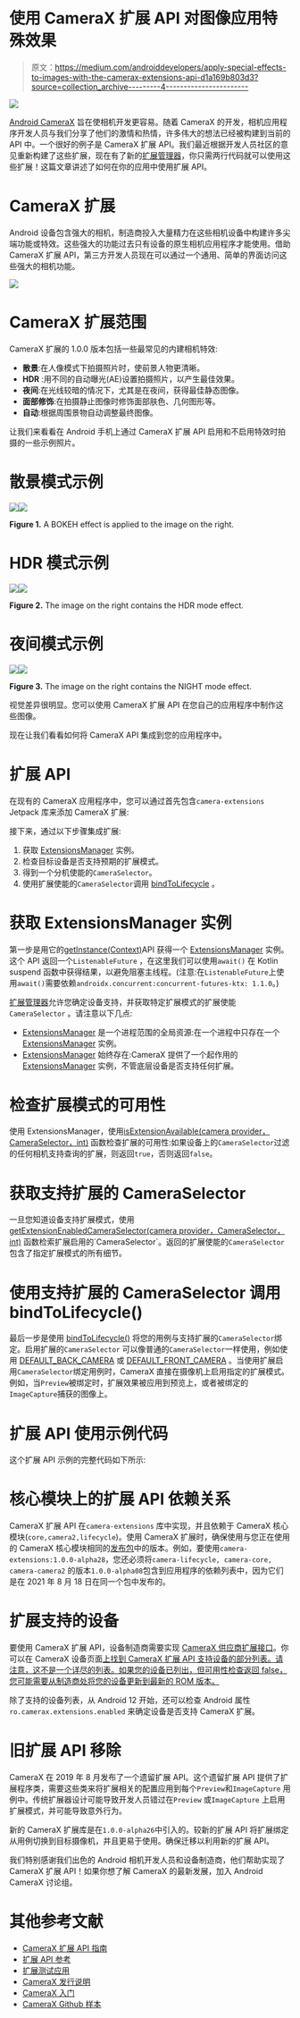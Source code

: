 # 使用 CameraX 扩展 API 对图像应用特殊效果

> 原文：<https://medium.com/androiddevelopers/apply-special-effects-to-images-with-the-camerax-extensions-api-d1a169b803d3?source=collection_archive---------4----------------------->

![](img/acf44d3a263e482e8b8f38a6d69bbedb.png)

[Android CameraX](https://android-developers.googleblog.com/2019/05/whats-new-with-android-jetpack.html) 旨在使相机开发更容易。随着 CameraX 的开发，相机应用程序开发人员与我们分享了他们的激情和热情，许多伟大的想法已经被构建到当前的 API 中。一个很好的例子是 CameraX 扩展 API。我们最近根据开发人员社区的意见重新构建了这些扩展，现在有了新的[扩展管理器](https://developer.android.com/reference/androidx/camera/extensions/ExtensionsManager)，你只需两行代码就可以使用这些扩展！这篇文章讲述了如何在你的应用中使用扩展 API。

# CameraX 扩展

Android 设备包含强大的相机，制造商投入大量精力在这些相机设备中构建许多尖端功能或特效。这些强大的功能过去只有设备的原生相机应用程序才能使用。借助 CameraX 扩展 API，第三方开发人员现在可以通过一个通用、简单的界面访问这些强大的相机功能。

![](img/eb9dd92a669b0718e9c1c87753895a51.png)

# CameraX 扩展范围

CameraX 扩展的 1.0.0 版本包括一些最常见的内建相机特效:

*   **散景**:在人像模式下拍摄照片时，使前景人物更清晰。
*   **HDR** :用不同的自动曝光(AE)设置拍摄照片，以产生最佳效果。
*   **夜间**:在光线较暗的情况下，尤其是在夜间，获得最佳静态图像。
*   **面部修饰**:在拍摄静止图像时修饰面部肤色、几何图形等。
*   **自动**:根据周围景物自动调整最终图像。

让我们来看看在 Android 手机上通过 CameraX 扩展 API 启用和不启用特效时拍摄的一些示例照片。

# 散景模式示例

![](img/8a19e72370c51d73917f8ee1716cb81e.png)![](img/843768f78d957e4ac06684cd2dfc57d1.png)

**Figure 1.** A BOKEH effect is applied to the image on the right.

# HDR 模式示例

![](img/ee242b43fa1e6ebfe4999d23a7e7b9f3.png)![](img/2147ebcd974c7395139418fd540fcdb1.png)

**Figure 2.** The image on the right contains the HDR mode effect.

# 夜间模式示例

![](img/55ef3e339bcdacea9794d468aed9dd8a.png)![](img/e611aa1ea8df1a511f16aa673a331cc6.png)

**Figure 3.** The image on the right contains the NIGHT mode effect.

视觉差异很明显。您可以使用 CameraX 扩展 API 在您自己的应用程序中制作这些图像。

现在让我们看看如何将 CameraX API 集成到您的应用程序中。

# 扩展 API

在现有的 CameraX 应用程序中，您可以通过首先包含`camera-extensions` Jetpack 库来添加 CameraX 扩展:

接下来，通过以下步骤集成扩展:

1.  获取 [ExtensionsManager](https://developer.android.com/reference/androidx/camera/extensions/ExtensionsManager) 实例。
2.  检查目标设备是否支持预期的扩展模式。
3.  得到一个分机使能的`CameraSelector`。
4.  使用扩展使能的`CameraSelector`调用 [bindToLifecycle](https://developer.android.com/reference/androidx/camera/lifecycle/ProcessCameraProvider#bindToLifecycle(androidx.lifecycle.LifecycleOwner,%20androidx.camera.core.CameraSelector,%20androidx.camera.core.UseCase...)) 。

# 获取 ExtensionsManager 实例

第一步是用它的[getInstance(Context)](https://developer.android.com/reference/androidx/camera/extensions/ExtensionsManager#getInstance(android.content.Context))API 获得一个 [ExtensionsManager](https://developer.android.com/reference/androidx/camera/extensions/ExtensionsManager) 实例。这个 API 返回一个`ListenableFuture` ，在这里我们可以使用`await()` 在 Kotlin suspend 函数中获得结果，以避免阻塞主线程。(注意:在`ListenableFuture`上使用`await()`需要依赖`androidx.concurrent:concurrent-futures-ktx: 1.1.0`。)

[扩展管理器](https://developer.android.com/reference/androidx/camera/extensions/ExtensionsManager)允许您确定设备支持，并获取特定扩展模式的扩展使能`CameraSelector` 。请注意以下几点:

*   [ExtensionsManager](https://developer.android.com/reference/androidx/camera/extensions/ExtensionsManager) 是一个进程范围的全局资源:在一个进程中只存在一个 [ExtensionsManager](https://developer.android.com/reference/androidx/camera/extensions/ExtensionsManager) 实例。
*   [ExtensionsManager](https://developer.android.com/reference/androidx/camera/extensions/ExtensionsManager) 始终存在:CameraX 提供了一个起作用的 [ExtensionsManager](https://developer.android.com/reference/androidx/camera/extensions/ExtensionsManager) 实例，不管底层设备是否支持任何扩展。

# 检查扩展模式的可用性

使用 ExtensionsManager，使用[isExtensionAvailable(camera provider，CameraSelector，int)](https://developer.android.com/reference/androidx/camera/extensions/ExtensionsManager#isExtensionAvailable(androidx.camera.core.CameraProvider,%20androidx.camera.core.CameraSelector,%20int)) 函数检查扩展的可用性:如果设备上的`CameraSelector`过滤的任何相机支持查询的扩展，则返回`true`，否则返回`false`。

# 获取支持扩展的 CameraSelector

一旦您知道设备支持扩展模式，使用[getExtensionEnabledCameraSelector(camera provider，CameraSelector，int)](https://developer.android.com/reference/androidx/camera/extensions/ExtensionsManager#getExtensionEnabledCameraSelector(androidx.camera.core.CameraProvider,%20androidx.camera.core.CameraSelector,%20int)) 函数检索扩展启用的`CameraSelector`。返回的扩展使能的`CameraSelector`包含了指定扩展模式的所有细节。

# 使用支持扩展的 CameraSelector 调用 bindToLifecycle()

最后一步是使用 [bindToLifecycle()](https://developer.android.com/reference/androidx/camera/lifecycle/ProcessCameraProvider#bindToLifecycle(androidx.lifecycle.LifecycleOwner,%20androidx.camera.core.CameraSelector,%20androidx.camera.core.UseCase...)) 将您的用例与支持扩展的`CameraSelector`绑定。启用扩展的`CameraSelector` 可以像普通的`CameraSelector`一样使用，例如使用 [DEFAULT_BACK_CAMERA](https://developer.android.com/reference/androidx/camera/core/CameraSelector#DEFAULT_BACK_CAMERA) 或 [DEFAULT_FRONT_CAMERA](https://developer.android.com/reference/androidx/camera/core/CameraSelector#DEFAULT_FRONT_CAMERA) 。当使用扩展启用`CameraSelector`绑定用例时，CameraX 直接在摄像机上启用指定的扩展模式。例如，当`Preview`被绑定时，扩展效果被应用到预览上，或者被绑定的`ImageCapture`捕获的图像上。

# 扩展 API 使用示例代码

这个扩展 API 示例的完整代码如下所示:

# 核心模块上的扩展 API 依赖关系

CameraX 扩展 API 在`camera-extensions` 库中实现，并且依赖于 CameraX 核心模块(`core,camera2,lifecycle`)。使用 CameraX 扩展时，确保使用与您正在使用的 CameraX 核心模块相同的[发布包](https://developer.android.com/jetpack/androidx/releases/camera)中的版本。例如，要使用`camera-extensions:1.0.0-alpha28`，您还必须将`camera-lifecycle, camera-core, camera-camera2` 的版本`1.0.0-alpha08`包含到应用程序的依赖列表中，因为它们是在 2021 年 8 月 18 日在同一个包中发布的。

# 扩展支持的设备

要使用 CameraX 扩展 API，设备制造商需要实现 [CameraX 供应商扩展接口](https://source.android.com/devices/camera/camerax-vendor-extensions)。你可以在 CameraX 设备页面[上找到 CameraX 扩展 API 支持设备的部分列表。请注意，这不是一个详尽的列表。如果您的设备已列出，但可用性检查返回 false，您可能需要从制造商处将您的设备更新到最新的 ROM 版本。](https://developer.android.com/training/camerax/devices)

除了支持的设备列表，从 Android 12 开始，还可以检查 Android 属性`ro.camerax.extensions.enabled` 来确定设备是否支持 CameraX 扩展。

# 旧扩展 API 移除

CameraX 在 2019 年 8 月发布了一个遗留扩展 API。这个遗留扩展 API 提供了扩展程序类，需要这些类来将扩展相关的配置应用到每个`Preview`和`ImageCapture` 用例中。传统扩展器设计可能导致开发人员错过在`Preview` 或`ImageCapture` 上启用扩展模式，并可能导致意外行为。

新的 CameraX 扩展库是在`1.0.0-alpha26`中引入的。较新的扩展 API 将扩展绑定从用例切换到目标摄像机，并且更易于使用。确保迁移以利用新的扩展 API。

我们特别感谢我们出色的 Android 相机开发人员和设备制造商，他们帮助实现了 CameraX 扩展 API！如果你想了解 CameraX 的最新发展，加入 Android CameraX 讨论组。

# 其他参考文献

*   [CameraX 扩展 API 指南](https://developer.android.com/training/camerax/vendor-extensions)
*   [扩展 API 参考](https://developer.android.com/reference/androidx/camera/extensions/ExtensionsManager)
*   [扩展测试应用](https://android.googlesource.com/platform/frameworks/support/+/androidx-main/camera/integration-tests/extensionstestapp/)
*   [CameraX 发行说明](https://developer.android.com/jetpack/androidx/releases/camera)
*   [CameraX 入门](https://developer.android.com/codelabs/camerax-getting-started#0)
*   [CameraX Github 样本](https://github.com/android/camera-samples)